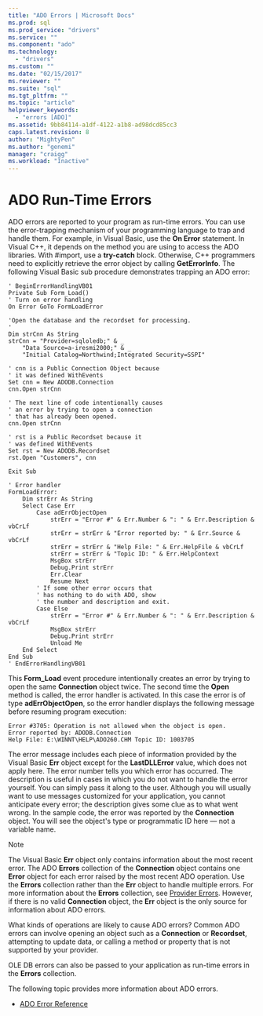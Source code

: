 ```yaml
---
title: "ADO Errors | Microsoft Docs"
ms.prod: sql
ms.prod_service: "drivers"
ms.service: ""
ms.component: "ado"
ms.technology:
  - "drivers"
ms.custom: ""
ms.date: "02/15/2017"
ms.reviewer: ""
ms.suite: "sql"
ms.tgt_pltfrm: ""
ms.topic: "article"
helpviewer_keywords:
  - "errors [ADO]"
ms.assetid: 9bb84114-a1df-4122-a1b8-ad98dcd85cc3
caps.latest.revision: 8
author: "MightyPen"
ms.author: "genemi"
manager: "craigg"
ms.workload: "Inactive"
---
```

# ADO Run-Time Errors
ADO errors are reported to your program as run-time errors. You can use the error-trapping mechanism of your programming language to trap and handle them. For example, in Visual Basic, use the **On Error** statement. In Visual C++, it depends on the method you are using to access the ADO libraries. With #import, use a **try-catch** block. Otherwise, C++ programmers need to explicitly retrieve the error object by calling **GetErrorInfo**. The following Visual Basic sub procedure demonstrates trapping an ADO error:

```
' BeginErrorHandlingVB01
Private Sub Form_Load()
' Turn on error handling
On Error GoTo FormLoadError

'Open the database and the recordset for processing.
'
Dim strCnn As String
strCnn = "Provider=sqloledb;" & _
    "Data Source=a-iresmi2000;" & _
    "Initial Catalog=Northwind;Integrated Security=SSPI"

' cnn is a Public Connection Object because
' it was defined WithEvents
Set cnn = New ADODB.Connection
cnn.Open strCnn

' The next line of code intentionally causes
' an error by trying to open a connection
' that has already been opened.
cnn.Open strCnn

' rst is a Public Recordset because it
' was defined WithEvents
Set rst = New ADODB.Recordset
rst.Open "Customers", cnn

Exit Sub

' Error handler
FormLoadError:
    Dim strErr As String
    Select Case Err
        Case adErrObjectOpen
            strErr = "Error #" & Err.Number & ": " & Err.Description & vbCrLf
            strErr = strErr & "Error reported by: " & Err.Source & vbCrLf
            strErr = strErr & "Help File: " & Err.HelpFile & vbCrLf
            strErr = strErr & "Topic ID: " & Err.HelpContext
            MsgBox strErr
            Debug.Print strErr
            Err.Clear
            Resume Next
        ' If some other error occurs that
        ' has nothing to do with ADO, show
        ' the number and description and exit.
        Case Else
            strErr = "Error #" & Err.Number & ": " & Err.Description & vbCrLf
            MsgBox strErr
            Debug.Print strErr
            Unload Me
    End Select
End Sub
' EndErrorHandlingVB01
```

 This **Form_Load** event procedure intentionally creates an error by trying to open the same **Connection** object twice. The second time the **Open** method is called, the error handler is activated. In this case the error is of type **adErrObjectOpen**, so the error handler displays the following message before resuming program execution:

```
Error #3705: Operation is not allowed when the object is open.
Error reported by: ADODB.Connection
Help File: E:\WINNT\HELP\ADO260.CHM Topic ID: 1003705
```

 The error message includes each piece of information provided by the Visual Basic **Err** object except for the **LastDLLError** value, which does not apply here. The error number tells you which error has occurred. The description is useful in cases in which you do not want to handle the error yourself. You can simply pass it along to the user. Although you will usually want to use messages customized for your application, you cannot anticipate every error; the description gives some clue as to what went wrong. In the sample code, the error was reported by the **Connection** object. You will see the object's type or programmatic ID here — not a variable name.

> [!NOTE]
>  The Visual Basic **Err** object only contains information about the most recent error. The ADO **Errors** collection of the **Connection** object contains one **Error** object for each error raised by the most recent ADO operation. Use the **Errors** collection rather than the **Err** object to handle multiple errors. For more information about the **Errors** collection, see [Provider Errors](../../../ado/guide/data/provider-errors.md). However, if there is no valid **Connection** object, the **Err** object is the only source for information about ADO errors.

 What kinds of operations are likely to cause ADO errors? Common ADO errors can involve opening an object such as a **Connection** or **Recordset**, attempting to update data, or calling a method or property that is not supported by your provider.

 OLE DB errors can also be passed to your application as run-time errors in the **Errors** collection.

 The following topic provides more information about ADO errors.

-   [ADO Error Reference](../../../ado/guide/data/ado-error-reference.md)
